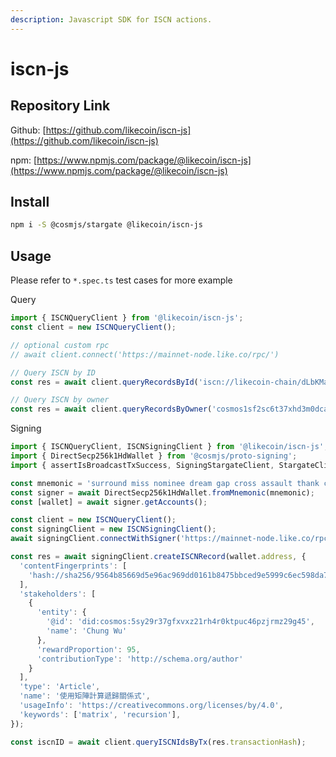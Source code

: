 ```yaml
---
description: Javascript SDK for ISCN actions.
---
```


# iscn-js

## Repository Link

Github: [https://github.com/likecoin/iscn-js](https://github.com/likecoin/iscn-js)

npm: [https://www.npmjs.com/package/@likecoin/iscn-js](https://www.npmjs.com/package/@likecoin/iscn-js)

## Install

```bash
npm i -S @cosmjs/stargate @likecoin/iscn-js
```

## Usage

Please refer to `*.spec.ts` test cases for more example

Query

```typescript
import { ISCNQueryClient } from '@likecoin/iscn-js';
const client = new ISCNQueryClient();

// optional custom rpc
// await client.connect('https://mainnet-node.like.co/rpc/')

// Query ISCN by ID
const res = await client.queryRecordsById('iscn://likecoin-chain/dLbKMa8EVO9RF4UmoWKk2ocUq7IsxMcnQL1_Ps5Vg80/1');

// Query ISCN by owner
const res = await client.queryRecordsByOwner('cosmos1sf2sc6t37xhd3m0dcaq6h5dz22mtru2ugdwp0v');
```

Signing

```typescript
import { ISCNQueryClient, ISCNSigningClient } from '@likecoin/iscn-js';
import { DirectSecp256k1HdWallet } from '@cosmjs/proto-signing';
import { assertIsBroadcastTxSuccess, SigningStargateClient, StargateClient } from '@cosmjs/stargate';

const mnemonic = 'surround miss nominee dream gap cross assault thank captain prosper drop duty group candy wealth weather scale put';
const signer = await DirectSecp256k1HdWallet.fromMnemonic(mnemonic);
const [wallet] = await signer.getAccounts();

const client = new ISCNQueryClient();
const signingClient = new ISCNSigningClient();
await signingClient.connectWithSigner('https://mainnet-node.like.co/rpc/', wallet);

const res = await signingClient.createISCNRecord(wallet.address, {
  'contentFingerprints': [
    'hash://sha256/9564b85669d5e96ac969dd0161b8475bbced9e5999c6ec598da718a3045d6f2e'
  ],
  'stakeholders': [
    {
      'entity': {
        '@id': 'did:cosmos:5sy29r37gfxvxz21rh4r0ktpuc46pzjrmz29g45',
        'name': 'Chung Wu'
      },
      'rewardProportion': 95,
      'contributionType': 'http://schema.org/author'
    }
  ],
  'type': 'Article',
  'name': '使用矩陣計算遞歸關係式',
  'usageInfo': 'https://creativecommons.org/licenses/by/4.0',
  'keywords': ['matrix', 'recursion'],
});

const iscnID = await client.queryISCNIdsByTx(res.transactionHash);
```
